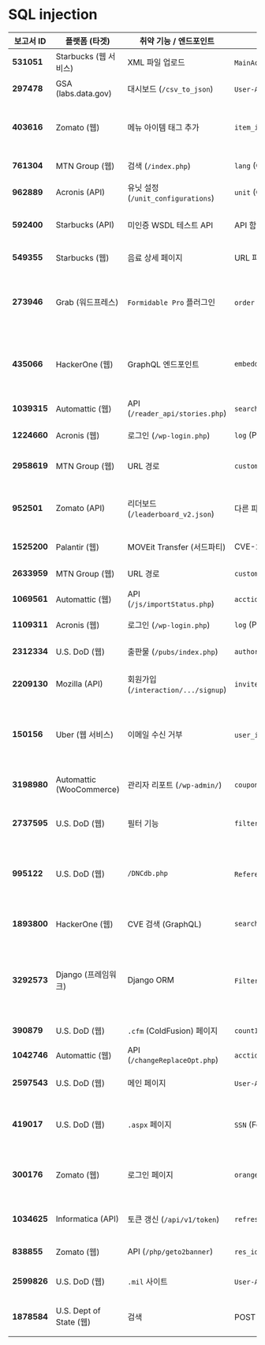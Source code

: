 # SQL injection

| **보고서 ID** | **플랫폼 (타겟)**        | **취약 기능 / 엔드포인트**           | **취약 파라미터**               | **공격 유형**           | **주요 접근 방식 및 보안 우회**                              |
| ------------- | ------------------------ | ------------------------------------ | ------------------------------- | ----------------------- | ------------------------------------------------------------ |
| **531051**    | Starbucks (웹 서비스)    | XML 파일 업로드                      | `MainAccount` (XML 노드)        | Blind (Time-based)      | XML에서 금지된 `'` 문자를 `'` 엔티티로 우회.                 |
| **297478**    | GSA (labs.data.gov)      | 대시보드 (`/csv_to_json`)            | `User-Agent` (HTTP 헤더)        | Blind (Time-based)      | 일반적인 입력값이 아닌 HTTP 헤더를 타겟팅.                   |
| **403616**    | Zomato (웹)              | 메뉴 아이템 태그 추가                | `item_id` (POST)                | Blind (Time-based)      | Akamai WAF를 `/*f*/` 같은 주석으로 우회. DB 캐싱을 우회하기 위해 요청마다 파라미터의 정수 값을 변경. |
| **761304**    | MTN Group (웹)           | 검색 (`/index.php`)                  | `lang` (Cookie)                 | In-band (Error-based)   | GET/POST가 아닌 **쿠키** 파라미터에서 취약점 발견.           |
| **962889**    | Acronis (API)            | 유닛 설정 (`/unit_configurations`)   | `unit` (GET)                    | In-band (Error-based)   | `extractvalue()` 함수를 사용한 에러 기반 공격.               |
| **592400**    | Starbucks (API)          | 미인증 WSDL 테스트 API               | API 함수 파라미터               | Blind (SQLi) -> **RCE** | 인증 없이 노출된 **테스트용 API**를 악용. `xp_cmdshell`을 통해 RCE로 연계. |
| **549355**    | Starbucks (웹)           | 음료 상세 페이지                     | URL 파라미터 (미지정)           | Blind (SQLi)            | WAF 우회. (구체적인 우회 기법은 비공개)                      |
| **273946**    | Grab (워드프레스)        | `Formidable Pro` 플러그인            | `order` (Shortcode 파라미터)    | Blind (Boolean-based)   | 플러그인의 숏코드 내부 파라미터라는 복잡한 지점을 공략. 쉼표(`,`) 필터링을 `sqlmap`의 `commalesslimit` 탬퍼 스크립트로 우회. |
| **435066**    | HackerOne (웹)           | GraphQL 엔드포인트                   | `embedded_submission_form_uuid` | Blind (Time-based)      | GraphQL *입력(input)*이 아닌 *파라미터(parameter)*가 `SET SESSION` 구문에 직접 삽입되는 문제 이용. **스택 쿼리**(`;`)로 `pg_sleep()` 실행. |
| **1039315**   | Automattic (웹)          | API (`/reader_api/stories.php`)      | `search` (GET)                  | Blind (Time-based)      | 일반적인 GET 파라미터에서의 Time-based 공격.                 |
| **1224660**   | Acronis (웹)             | 로그인 (`/wp-login.php`)             | `log` (POST)                    | Blind (Time-based)      | **#1109311** 리포트의 픽스를 `XOR` 연산자를 사용해 우회.     |
| **2958619**   | MTN Group (웹)           | URL 경로                             | `customerId` (URL Path)         | In-band (Error-based)   | `/.../customerId/732562'/...` 처럼 URL 경로 자체의 값을 파라미터로 사용하는 로직을 공략. |
| **952501**    | Zomato (API)             | 리더보드 (`/leaderboard_v2.json`)    | 다른 파라미터 (내부 발견)       | Blind (Boolean-based)   | 해커는 Solr Injection을 보고했으나, Zomato 팀이 해당 코드 리뷰 중 **다른 파라미터**에서 실제 SQLi(Blind)를 발견함. |
| **1525200**   | Palantir (웹)            | MOVEit Transfer (서드파티)           | CVE-2021-38159                  | SQLi (미지정)           | 패치되지 않은 서드파티 소프트웨어의 **알려진 CVE**를 악용.   |
| **2633959**   | MTN Group (웹)           | URL 경로                             | `customerId` (URL Path)         | In-band (Error-based)   | #2958619와 동일. URL 경로 값을 파라미터로 사용.              |
| **1069561**   | Automattic (웹)          | API (`/js/importStatus.php`)         | `acctid` (GET)                  | Blind (Boolean/Time)    | 일반적인 GET 파라미터에서의 Blind SQLi.                      |
| **1109311**   | Acronis (웹)             | 로그인 (`/wp-login.php`)             | `log` (POST)                    | Blind (SQLi)            | 일반적인 로그인 파라미터. (#1224660에서 우회됨)              |
| **2312334**   | U.S. DoD (웹)            | 출판물 (`/pubs/index.php`)           | `authors` (POST)                | Blind (Time-based)      | `XOR` 연산자를 이용한 Time-based 공격.                       |
| **2209130**   | Mozilla (API)            | 회원가입 (`/interaction/.../signup`) | `invite_code` (POST)            | Blind (Time-based)      | **스택 쿼리**(`;`)를 이용해 `PG_SLEEP()`를 실행. (PostgreSQL 타겟) |
| **150156**    | Uber (웹 서비스)         | 이메일 수신 거부                     | `user_id` (JSON 내부)           | Blind (Time-based)      | `p` 파라미터에 **Base64**로 인코딩된 **JSON** 객체가 있었음. 이를 디코딩하여 내부의 `user_id` 값에 페이로드를 주입 후 다시 인코딩하여 전송. |
| **3198980**   | Automattic (WooCommerce) | 관리자 리포트 (`/wp-admin/`)         | `coupon_codes` (GET)            | Blind (Time-based)      | 관리자 권한(리포트 조회)이 필요. `sanitize_text_field` 함수를 우회하는 `UNION` 구문 사용. |
| **2737595**   | U.S. DoD (웹)            | 필터 기능                            | `filter[event]` (GET)           | Blind (Boolean/Time)    | `filter[event]`처럼 배열 형태로 전송되는 복잡한 파라미터 이름을 타겟팅. |
| **995122**    | U.S. DoD (웹)            | `/DNCdb.php`                         | `Referer` (HTTP 헤더)           | Blind (Time-based)      | WAF가 데이터 추출은 차단했으나 Time-based 공격은 허용. `alert=` 파라미터가 URL에 존재할 때만 트리거되는 특수 조건 발견. |
| **1893800**   | HackerOne (웹)           | CVE 검색 (GraphQL)                   | `search`                        | Blind (Boolean-based)   | 검색어를 공백으로 분리 후 `ILIKE` 구문에 단순 문자열 삽입. `Arel`을 사용하도록 수정하여 픽스. |
| **3292573**   | Django (프레임워크)      | Django ORM                           | `FilteredRelation`의 *별칭*     | SQLi -> **RCE**         | 프레임워크 자체의 취약점. `annotate()`의 별칭(alias)이 `select_related()`에서 검증 없이 사용됨. PostgreSQL의 `COPY...PROGRAM`으로 RCE까지 시연. |
| **390879**    | U.S. DoD (웹)            | `.cfm` (ColdFusion) 페이지           | `countID` (GET)                 | SQLi (미지정)           | 일반적인 GET 파라미터 SQLi. (MS-SQL 타겟)                    |
| **1042746**   | Automattic (웹)          | API (`/changeReplaceOpt.php`)        | `acctid` (GET)                  | Blind (Time-based)      | 일반적인 GET 파라미터 SQLi.                                  |
| **2597543**   | U.S. DoD (웹)            | 메인 페이지                          | `User-Agent` (HTTP 헤더)        | Blind (Boolean-based)   | 또 다른 `User-Agent` 헤더 기반 인젝션.                       |
| **419017**    | U.S. DoD (웹)            | `.aspx` 페이지                       | `SSN` (Form 필드)               | Classic (Boolean-based) | `maxlength="9"`로 설정된 **클라이언트 사이드 유효성 검사**를 브라우저 개발자 도구로 제거하고 페이로드를 전송하여 우회. |
| **300176**    | Zomato (웹)              | 로그인 페이지                        | `orange`, `squeeze` (Cookie)    | Blind (Time/Boolean)    | `orange` 쿠키는 Time-based, `squeeze` 쿠키는 Boolean-based에 취약. 비정상적인 이름의 쿠키를 타겟팅. |
| **1034625**   | Informatica (API)        | 토큰 갱신 (`/api/v1/token`)          | `refresh_token` (POST)          | Blind (Time-based)      | `WAITFOR DELAY` (MS-SQL) 페이로드 사용. 패치되지 않은 서드파티 제품의 취약점. |
| **838855**    | Zomato (웹)              | API (`/php/geto2banner`)             | `res_id` (POST)                 | Blind (Time-based)      | `/**/` 주석을 이용해 공백 필터링 우회.                       |
| **2599826**   | U.S. DoD (웹)            | `.mil` 사이트                        | `User-Agent` (HTTP 헤더)        | Blind (Boolean-based)   | 세 번째 `User-Agent` 헤더 기반 인젝션.                       |
| **1878584**   | U.S. Dept of State (웹)  | 검색                                 | POST Body 파라미터              | Blind (Time-based)      | WAF가 403 에러를 반환하며 방어했지만, Time-based Blind 공격은 차단하지 못함. |
